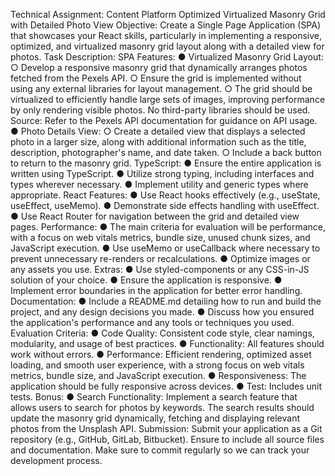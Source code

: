 Technical Assignment: Content Platform
Optimized Virtualized Masonry Grid with Detailed Photo View
Objective:
Create a Single Page Application (SPA) that showcases your React skills, particularly in implementing a
responsive, optimized, and virtualized masonry grid layout along with a detailed view for photos.
Task Description:
SPA Features:
●
Virtualized Masonry Grid Layout:
○
Develop a responsive masonry grid that dynamically arranges photos fetched from the
Pexels API.
○
Ensure the grid is implemented without using any external libraries for layout
management.
○
The grid should be virtualized to efficiently handle large sets of images, improving
performance by only rendering visible photos. No third-party libraries should be used.
Source: Refer to the Pexels API documentation for guidance on API usage.
●
Photo Details View:
○
Create a detailed view that displays a selected photo in a larger size, along with
additional information such as the title, description, photographer's name, and date taken.
○
Include a back button to return to the masonry grid.
TypeScript:
●
Ensure the entire application is written using TypeScript.
●
Utilize strong typing, including interfaces and types wherever necessary.
●
Implement utility and generic types where appropriate.
React Features:
●
Use React hooks effectively (e.g., useState, useEffect, useMemo).
●
Demonstrate side effects handling with useEffect.
●
Use React Router for navigation between the grid and detailed view pages.
Performance:
●
The main criteria for evaluation will be performance, with a focus on web vitals metrics, bundle
size, unused chunk sizes, and JavaScript execution.
●
Use useMemo or useCallback where necessary to prevent unnecessary re-renders or
recalculations.
●
Optimize images or any assets you use.
Extras:
●
Use styled-components or any CSS-in-JS solution of your choice.
●
Ensure the application is responsive.
●
Implement error boundaries in the application for better error handling.
Documentation:
●
Include a README.md detailing how to run and build the project, and any design decisions you
made.
●
Discuss how you ensured the application's performance and any tools or techniques you used.
Evaluation Criteria:
●
Code Quality: Consistent code style, clear namings, modularity, and usage of best practices.
●
Functionality: All features should work without errors.
●
Performance: Efficient rendering, optimized asset loading, and smooth user experience, with a
strong focus on web vitals metrics, bundle size, and JavaScript execution.
●
Responsiveness: The application should be fully responsive across devices.
●
Test: Includes unit tests.
Bonus:
●
Search Functionality: Implement a search feature that allows users to search for photos by
keywords. The search results should update the masonry grid dynamically, fetching and
displaying relevant photos from the Unsplash API.
Submission:
Submit your application as a Git repository (e.g., GitHub, GitLab, Bitbucket). Ensure to include all source
files and documentation. Make sure to commit regularly so we can track your development process.
